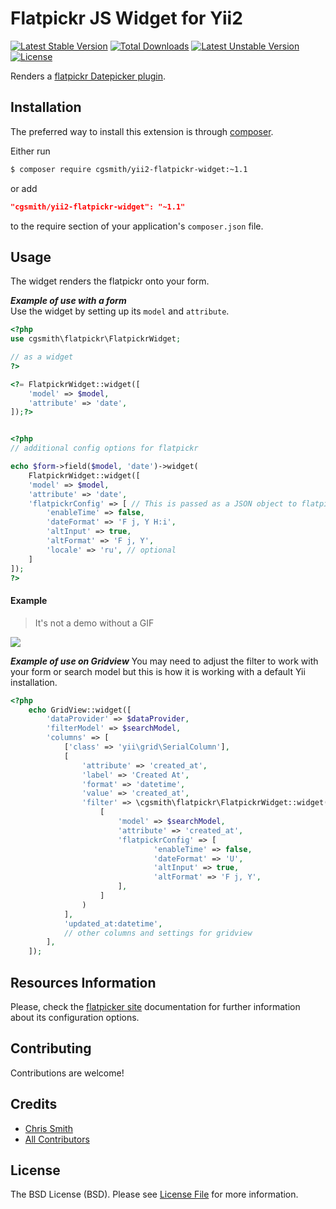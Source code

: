 Flatpickr JS Widget for Yii2
====================================

[![Latest Stable Version](https://poser.pugx.org/cgsmith/yii2-flatpickr-widget/v)](https://packagist.org/packages/cgsmith/yii2-flatpickr-widget) 
[![Total Downloads](https://poser.pugx.org/cgsmith/yii2-flatpickr-widget/downloads)](https://packagist.org/packages/cgsmith/yii2-flatpickr-widget) 
[![Latest Unstable Version](https://poser.pugx.org/cgsmith/yii2-flatpickr-widget/v/unstable)](https://packagist.org/packages/cgsmith/yii2-flatpickr-widget) 
[![License](https://poser.pugx.org/cgsmith/yii2-flatpickr-widget/license)](https://packagist.org/packages/cgsmith/yii2-flatpickr-widget) 


Renders a [flatpickr Datepicker plugin](https://flatpickr.js.org/).

Installation
------------
The preferred way to install this extension is through [composer](http://getcomposer.org/download/).

Either run

```bash
$ composer require cgsmith/yii2-flatpickr-widget:~1.1
```
or add

```json
"cgsmith/yii2-flatpickr-widget": "~1.1"
```

to the require section of your application's `composer.json` file.

Usage
-----
The widget renders the flatpickr onto your form.

***Example of use with a form***  
Use the widget by setting up its `model` and `attribute`.

```php
<?php
use cgsmith\flatpickr\FlatpickrWidget;

// as a widget
?>

<?= FlatpickrWidget::widget([
    'model' => $model,
    'attribute' => 'date',
]);?>


<?php 
// additional config options for flatpickr

echo $form->field($model, 'date')->widget(
    FlatpickrWidget::widget([
    'model' => $model,
    'attribute' => 'date',
    'flatpickrConfig' => [ // This is passed as a JSON object to flatpickr
        'enableTime' => false,
        'dateFormat' => 'F j, Y H:i',
        'altInput' => true,
        'altFormat' => 'F j, Y',
        'locale' => 'ru', // optional
    ]
]);
?>
```  

#### Example

> It's not a demo without a GIF

![](https://media.giphy.com/media/0FqQ0sWALaeWSSdxyw/giphy.gif)



***Example of use on Gridview***
You may need to adjust the filter to work with your form or search model but this is how it is working with a default
Yii installation.

```php
<?php
    echo GridView::widget([
        'dataProvider' => $dataProvider,
        'filterModel' => $searchModel,
        'columns' => [
            ['class' => 'yii\grid\SerialColumn'],
            [
                'attribute' => 'created_at',
                'label' => 'Created At',
                'format' => 'datetime',
                'value' => 'created_at',
                'filter' => \cgsmith\flatpickr\FlatpickrWidget::widget(
                    [
                        'model' => $searchModel,
                        'attribute' => 'created_at',
                        'flatpickrConfig' => [
                                'enableTime' => false,
                                'dateFormat' => 'U',
                                'altInput' => true,
                                'altFormat' => 'F j, Y',
                        ],
                    ]
                )
            ],
            'updated_at:datetime',
            // other columns and settings for gridview
        ],
    ]);
```

Resources Information
-------------------
Please, check the [flatpicker site](https://flatpickr.js.org/options/) documentation for further information about its configuration options.

Contributing
------------

Contributions are welcome! 

Credits
-------

- [Chris Smith](https://github.com/cgsmith)
- [All Contributors](../../contributors)

License
-------

The BSD License (BSD). Please see [License File](LICENSE.md) for more information.
